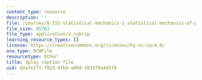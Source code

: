 ```yaml
---
content_type: resource
description: ''
file: /courses/8-333-statistical-mechanics-i-statistical-mechanics-of-particles-fall-2013/d3a7e17170234fb9a0841832f0a4d1f8_b1P0hurY6UE.srt
file_size: 85763
file_type: application/x-subrip
learning_resource_types: []
license: https://creativecommons.org/licenses/by-nc-sa/4.0/
ocw_type: OCWFile
resourcetype: Other
title: 3play caption file
uid: d3a7e171-7023-4fb9-a084-1832f0a4d1f8
---
```

